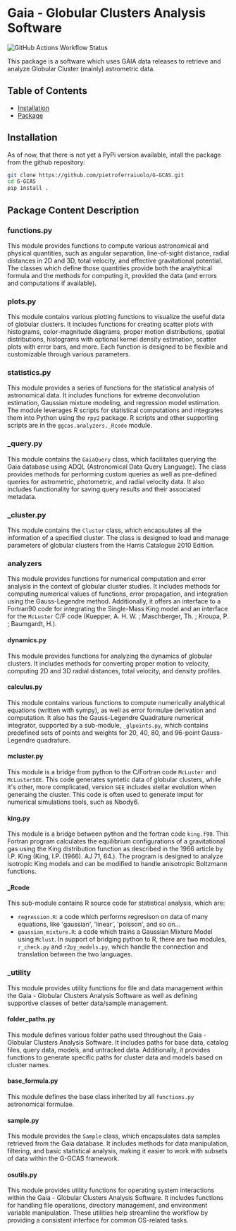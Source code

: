 # Gaia - Globular Clusters Analysis Software
 ![GitHub Actions Workflow Status](https://img.shields.io/github/actions/workflow/status/pietroferraiuolo/G-GCAS/python-test.yml)

This package is a software which uses GAIA data releases to retrieve and analyze Globular Cluster (mainly) astrometric data.

## Table of Contents

- [Installation](#installation)
- [Package](#package-content-description)

## Installation

As of now, that there is not yet a PyPi version available, intall the package from the github repository:

```bash
git clone https://github.com/pietroferraiuolo/G-GCAS.git
cd G-GCAS
pip install .
```

## Package Content Description

### functions.py
This module provides functions to compute various astronomical and physical quantities, such as angular
separation, line-of-sight distance, radial distances in 2D and 3D, total velocity, and effective 
gravitational potential. The classes which define those quantities provide both the analythical formula
and the methods for computing it, provided the data (and errors and computations if available).

### plots.py
This module contains various plotting functions to visualize the useful data of globular clusters. 
It includes functions for creating scatter plots with histograms, color-magnitude diagrams, proper 
motion distributions, spatial distributions, histograms with optional kernel density estimation, 
scatter plots with error bars, and more. Each function is designed to be flexible and customizable 
through various parameters.

### statistics.py
This module provides a series of functions for the statistical analysis of astronomical data. It 
includes functions for extreme deconvolution estimation, Gaussian mixture modeling, and regression 
model estimation. The module leverages R scripts for statistical computations and integrates them into 
Python using the `rpy2` package. R scripts and other supporting scripts are in the
`ggcas.analyzers._Rcode` module.

### _query.py
This module contains the `GaiaQuery` class, which facilitates querying the Gaia database using ADQL
(Astronomical Data Query Language). The class provides methods for performing custom queries as well
as pre-defined queries for astrometric, photometric, and radial velocity data. It also includes functionality
for saving query results and their associated metadata.

### _cluster.py
This module contains the `Cluster` class, which encapsulates all the information of a specified cluster. 
The class is designed to load and manage parameters of globular clusters from the Harris Catalogue 2010 Edition.

### analyzers
This module provides functions for numerical computation and error analysis in the context of globular
cluster studies. It includes methods for computing numerical values of functions, error propagation, and
integration using the Gauss-Legendre method. Additionally, it offers an interface to a Fortran90 code for
integrating the Single-Mass King model and an interface for the `McLuster` C/F code 
(Kuepper, A. H. W. ; Maschberger, Th. ; Kroupa, P. ; Baumgardt, H.).

#### dynamics.py
This module provides functions for analyzing the dynamics of globular clusters. It includes methods 
for converting proper motion to velocity, computing 2D and 3D radial distances, total velocity,
and density profiles.

#### calculus.py
This module contains various functions to compute numerically analythical equations (written with
sympy), as well as error formulae derivation and computation. It also has the Gauss-Legendre Quadrature
numerical integrator, supported by a sub-module, `_glpoints.py`, which contains predefined sets of points
and weights for 20, 40, 80, and 96-point Gauss-Legendre quadrature.

#### mcluster.py
This module is a bridge from python to the C/Fortran code `McLuster` and `McLusterSEE`. This code generates
syntetic data of globular clusters, while it's other, more complicated, version `SEE` includes stellar 
evolution when generaing the cluster. This code is often used to generate imput for numerical simulations
tools, such as Nbody6.

#### king.py
This module is a bridge between python and the fortran code `king.f90`. This Fortran program calculates
the equilibrium configurations of a gravitational gas using the King distribution function as described
in the 1966 article by I.P. King (King, I.P. (1966). AJ 71, 64.). The program is designed to analyze
isotropic King models and can be modified to handle anisotropic Boltzmann functions.

#### _Rcode
This sub-module contains R source code for statistical analysis, which are:
- `regression.R`: a code which performs regresison on data of many equations, like 'gaussian', 'linear', 'poisson', and so on...
- `gaussian_mixture.R`: a code which trains a Gaussian Mixture Model using ``Mclust``.
In support of bridging python to R, there are two modules, `r_check.py` and `r2py_models.py`, which handle
the connection and translation between the two languages.

### _utility
This module provides utility functions for file and data management within the Gaia - Globular Clusters
Analysis Software as well as defining supportive classes of better data/sample management.

#### folder_paths.py
This module defines various folder paths used throughout the Gaia - Globular Clusters Analysis Software.
It includes paths for base data, catalog files, query data, models, and untracked data. Additionally, it
provides functions to generate specific paths for cluster data and models based on cluster names.

#### base_formula.py
This module defines the base class inherited by all `functions.py` astronomical formulae.

#### sample.py
This module provides the `Sample` class, which encapsulates data samples retrieved from the Gaia database.
It includes methods for data manipulation, filtering, and basic statistical analysis, making it easier
to work with subsets of data within the G-GCAS framework.

#### osutils.py
This module provides utility functions for operating system interactions within the Gaia - Globular 
Clusters Analysis Software. It includes functions for handling file operations, directory management,
and environment variable manipulation. These utilities help streamline the workflow by providing a
consistent interface for common OS-related tasks.

